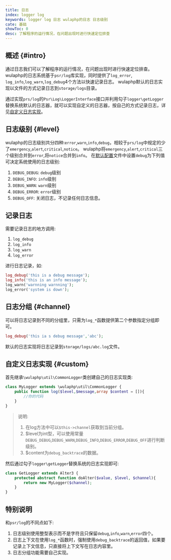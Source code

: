 ```yaml
---
title: 日志
index: logger log
keywords: logger log 日志 wulaphp的日志 日志级别
cate: 基础
showToc: 0
desc: 了解程序的运行情况，在问题出现时进行快速定位排查
---
```


## 概述 {#intro}

通过日志我们可以了解程序的运行情况，在问题出现时进行快速定位排查。wulaphp的日志系统基于`psr/log`库实现，同时提供了`log_error`, `log_info`,`log_warn`,`log_debug`4个方法以快速记录日志。
wulaphp默认的日志实现以文件的方式记录日志到`storage/logs`目录。

通过实现`prs/log`的`Psr\Log\LoggerInterface`接口并利用勾子`logger\getLogger`替换系统默认的日志器，就可以实现自定义的日志器，按自己的方式记录日志，详见[自定义日志实现](#custom)。

## 日志级别 {#level}

wulaphp的日志级别共分四种:`error`,`warn`,`info`,`debug`，相较于`prs/log`中规定的少了`emergency`,`alert`,`critical`,`notice`。
wulaphp将`emergency`,`alert`,`critical`三个级别合并到`error`,将`notice`合并到`info`。
在[默认配置](config/base.md)文件中设置`debug`为下列值可决定系统使用的日志级别:

1. `DEBUG_DEBUG`: `debug`级别
2. `DEBUG_INFO`: `info`级别
3. `DEBUG_WARN`: `warn`级别
4. `DEBUG_ERROR`: `error`级别
5. `DEBUG_OFF`: 关闭日志，不记录任何日志信息。

## 记录日志

需要记录日志的地方调用:

1. `log_debug`
2. `log_info`
3. `log_warn`
4. `log_error`

进行日志记录，如:

```php
log_debug('this is a debug message');
log_info('this is an info message');
log_warn('warnning warnning');
log_error('system is down');
```

## 日志分组 {#channel}

可以将日志记录到不同的分组里，只需为`log_*`函数提供第二个参数指定分组即可。

```php
log_debug('this ia s debug message','abc');
```

默认的日志实现将日志记录到`storage/logs/abc.log`文件。

## 自定义日志实现 {#custom}

首先继承`\wulaphp\util\CommonLogger`类创建自己的日志实现类:

```php
class MyLogger extends \wulaphp\util\CommonLogger {
    public function log($level,$message,array $content = []){
        //你的代码
    }
}
```

> 说明:
>
> 1. 在log方法中可以`$this->channel`获取到当前分组。
> 2. $level为int型，可以使用常量`DEBUG_DEBUG`,`DEBUG_WARN`,`DEBUG_INFO`,`DEBUG_ERROR`,`DEBUG_OFF`进行判断级别。
> 3. $content为`debug_backtrace`的数据。

然后通过勾子`logger\getLogger`替换系统的日志实现即可:

```php
class GetLogger extends Alter3 {
    protected abstract function doAlter($value, $level, $channel){
        return new MyLogger($channel);
    }
}
```

## 特别说明

和`psr/log`的不同点如下:

1. 日志级别使用整型表示而不是字符且只保留`debug`,`info`,`warn`,`error`四个。
2. 日志上下文在使用`log_*`函数时，强制使用`debug_backtrace`的返回值，如果要记录上下文信息，只直接将上下文写在日志内容里。
3. 日志分组功能需要自己实现。
